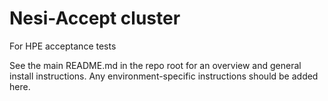 # Nesi-Accept cluster

For HPE acceptance tests

See the main README.md in the repo root for an overview and general install instructions.  Any environment-specific instructions should be added here.